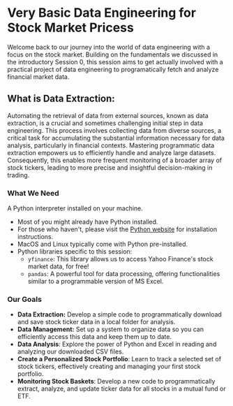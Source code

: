 # Very Basic Data Engineering for Stock Market Pricess
Welcome back to our journey into the world of data engineering with a focus on the stock market. Building on the fundamentals we discussed in the introductory Session 0, this session aims to get actually involved with a practical project of data engineering to programatically fetch and analyze financial market data.

## What is Data Extraction:
Automating the retrieval of data from external sources, known as data extraction, is a crucial and sometimes challenging initial step in data engineering. This process involves collecting data from diverse sources, a critical task for accumulating the substantial information necessary for data analysis, particularly in financial contexts. Mastering programmatic data extraction empowers us to efficiently handle and analyze large datasets. Consequently, this enables more frequent monitoring of a broader array of stock tickers, leading to more precise and insightful decision-making in trading.

### What We Need
A Python interpreter installed on your machine.
  * Most of you might already have Python installed.
  * For those who haven't, please visit the [Python website](python.org) for installation instructions.
  * MacOS and Linux typically come with Python pre-installed.
* Python libraries specific to this session:
  * `yfinance`: This library allows us to access Yahoo Finance's stock market data, for free!
  * `pandas`: A powerful tool for data processing, offering functionalities similar to a programmable version of MS Excel.

### Our Goals
  * **Data Extraction:** Develop a simple code to programmatically download and save stock ticker data in a local folder for analysis.
  * **Data Management:** Set up a system to organize data so you can efficiently access this data and keep them up to date.
  * **Data Analysis**: Explore the power of Python and Excel in reading and analyzing our downloaded CSV files.
  * **Create a Personalized Stock Portfolio**: Learn to track a selected set of stock tickers, effectively creating and managing your first stock portfolio.
  * **Monitoring Stock Baskets**: Develop a new code to programmatically extract, analyze, and update ticker data for all stocks in a mutual fund or ETF.
  